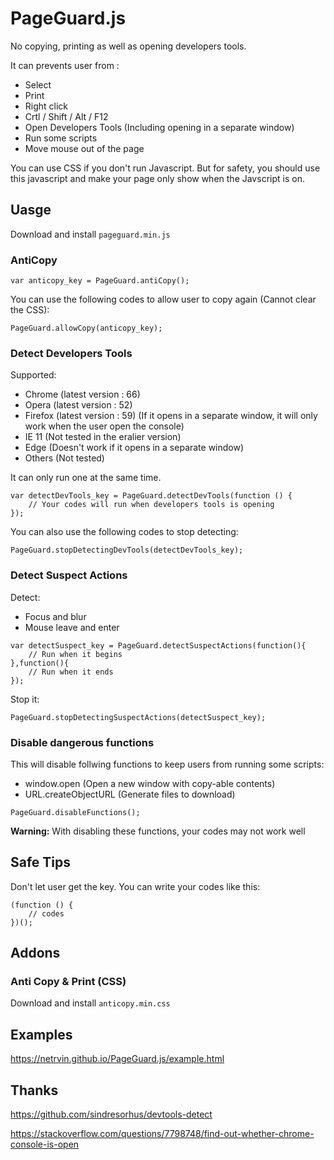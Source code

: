 # PageGuard.js
No copying, printing as well as opening developers tools.

It can prevents user from :
* Select
* Print
* Right click
* Crtl / Shift / Alt / F12
* Open Developers Tools (Including opening in a separate window)
* Run some scripts
* Move mouse out of the page

You can use CSS if you don't run Javascript. But for safety, you should use this javascript and make your page only show when the Javscript is on.

## Uasge

Download and install `pageguard.min.js`

### AntiCopy
```
var anticopy_key = PageGuard.antiCopy();
```

You can use the following codes to allow user to copy again (Cannot clear the CSS):
```
PageGuard.allowCopy(anticopy_key);
```

### Detect Developers Tools
Supported:
* Chrome (latest version : 66)
* Opera (latest version : 52)
* Firefox (latest version : 59) (If it opens in a separate window, it will only work when the user open the console)
* IE 11 (Not tested in the eralier version)
* Edge (Doesn't work if it opens in a separate window)
* Others (Not tested)

It can only run one at the same time.
```
var detectDevTools_key = PageGuard.detectDevTools(function () {
	// Your codes will run when developers tools is opening
});
```

You can also use the following codes to stop detecting:
```
PageGuard.stopDetectingDevTools(detectDevTools_key);
```

### Detect Suspect Actions
Detect:
* Focus and blur
* Mouse leave and enter

```
var detectSuspect_key = PageGuard.detectSuspectActions(function(){
    // Run when it begins
},function(){
	// Run when it ends
});

```

Stop it:
```
PageGuard.stopDetectingSuspectActions(detectSuspect_key);
```

### Disable dangerous functions
This will disable follwing functions to keep users from running some scripts:
* window.open (Open a new window with copy-able contents)
* URL.createObjectURL (Generate files to download)
```
PageGuard.disableFunctions();
```
**Warning:** With disabling these functions, your codes may not work well


## Safe Tips
Don't let user get the key.
You can write your codes like this:
```
(function () {
    // codes
})();
```

## Addons
### Anti Copy & Print (CSS)
Download and install `anticopy.min.css`

## Examples
https://netrvin.github.io/PageGuard.js/example.html

## Thanks
https://github.com/sindresorhus/devtools-detect

https://stackoverflow.com/questions/7798748/find-out-whether-chrome-console-is-open
